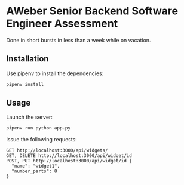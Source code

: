 # AWeber Senior Backend Software Engineer Assessment

Done in short bursts in less than a week while on vacation.

## Installation

Use pipenv to install the dependencies:

```bash
pipenv install
```

## Usage

Launch the server:

```bash
pipenv run python app.py
```

Issue the following requests:

```
GET http://localhost:3000/api/widgets/
GET, DELETE http://localhost:3000/api/widget/id
POST, PUT http://localhost:3000/api/widget/id {
  "name": "widget1",
  "number_parts": 8
}
```